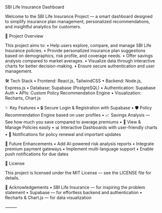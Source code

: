 SBI Life Insurance Dashboard

Welcome to the SBI Life Insurance Project — a smart dashboard designed to simplify insurance plan management, personalized recommendations, and insightful analytics for customers.

🚀 Project Overview

This project aims to:
	•	Help users explore, compare, and manage SBI Life Insurance policies.
	•	Provide personalized insurance plan suggestions based on demographics, risk profile, and coverage needs.
	•	Offer savings analysis compared to market averages.
	•	Visualize data through interactive charts for better decision-making.
	•	Ensure secure authentication and user management.

🛠️ Tech Stack
	•	Frontend: React.js, TailwindCSS
	•	Backend: Node.js, Express.js
	•	Database: Supabase (PostgreSQL)
	•	Authentication: Supabase Auth
	•	APIs: Custom Policy Recommendation Engine
	•	Visualization: Recharts, Chart.js

✨ Key Features
	•	🔒 Secure Login & Registration with Supabase
	•	🛡️ Policy Recommendation Engine based on user profiles
	•	📈 Savings Analysis — See how much you save compared to average premiums
	•	🧾 View & Manage Policies easily
	•	📊 Interactive Dashboards with user-friendly charts
	•	📨 Notifications for policy renewal and important updates


🧠 Future Enhancements
	•	Add AI-powered risk analysis reports
	•	Integrate premium payment gateways
	•	Implement multi-language support
	•	Enable push notifications for due dates

📜 License

This project is licensed under the MIT License — see the LICENSE file for details.

🤝 Acknowledgements
	•	SBI Life Insurance — for inspiring the problem statement
	•	Supabase — for effortless backend and authentication
	•	Recharts & Chart.js — for data visualization

⸻
